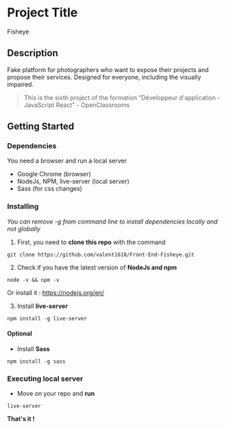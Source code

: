 # Project Title

Fisheye

## Description

Fake platform for photographers who want to expose their projects and propose their services.
Designed for everyone, including the visually impaired.

> This is the sixth project of the formation "Développeur d'application - JavaScript React" - OpenClassrooms

## Getting Started

### Dependencies

You need a browser and run a local server

- Google Chrome (browser)
- NodeJs, NPM, live-server (local server)
- Sass (for css changes)

### Installing

*You can remove -g from command line to install dependencies locally and not globally*

1. First, you need to **clone this repo** with the command

```
git clone https://github.com/valent1618/Front-End-Fisheye.git
```

2. Check if you have the latest version of **NodeJs and npm**

```
node -v && npm -v
```

Or install it : <https://nodejs.org/en/>

3. Install **live-server**

```
npm install -g live-server
```

#### Optional

- Install **Sass**

```
npm install -g sass
```

### Executing local server

- Move on your repo and **run**

```
live-server
```

**That's it !**
